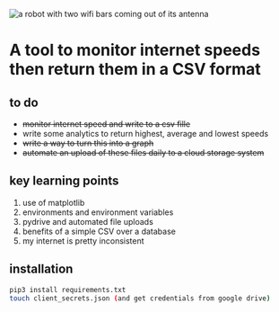 ![a robot with two wifi bars coming out of its antenna](https://raw.githubusercontent.com/jsphwllng/internet_monitor/master/image/internet_monitor.png "roboto")
# A tool to monitor internet speeds then return them in a CSV format

## to do
* <strike>monitor internet speed and write to a csv fille</strike>
* write some analytics to return highest, average and lowest speeds
* <strike> write a way to turn this into a graph</strike>
* <strike> automate an upload of these files daily to a cloud storage system</strike>


## key learning points
1. use of matplotlib
2. environments and environment variables
3. pydrive and automated file uploads
4. benefits of a simple CSV over a database
5. my internet is pretty inconsistent

## installation
```bash
pip3 install requirements.txt
touch client_secrets.json (and get credentials from google drive)
```

